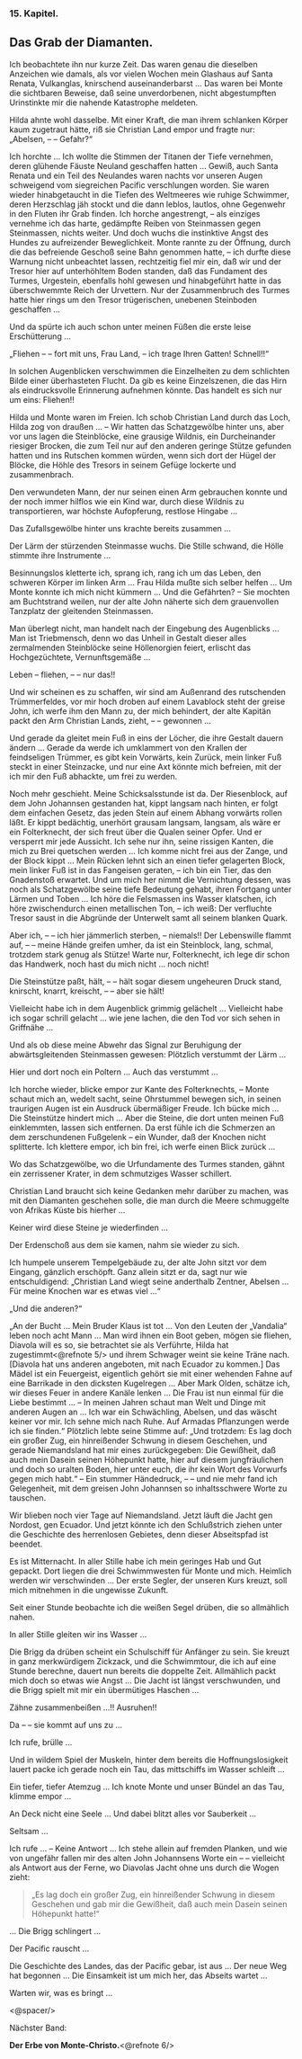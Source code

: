 <h3>15. Kapitel.</h3>
<h2>Das Grab der Diamanten.</h2>

Ich beobachtete ihn nur kurze Zeit. Das waren genau die dieselben Anzeichen wie
damals, als vor vielen Wochen mein Glashaus auf Santa Renata, Vulkanglas,
knirschend auseinanderbarst … Das waren bei Monte die sichtbaren Beweise, daß
seine unverdorbenen, nicht abgestumpften Urinstinkte mir die nahende
Katastrophe meldeten.

Hilda ahnte wohl dasselbe. Mit einer Kraft, die man ihrem schlanken Körper kaum
zugetraut hätte, riß sie Christian Land empor und fragte nur: „Abelsen, – –
Gefahr?“

Ich horchte … Ich wollte die Stimmen der Titanen der Tiefe vernehmen, deren
glühende Fäuste Neuland geschaffen hatten … Gewiß, auch Santa Renata und ein
Teil des Neulandes waren nachts vor unseren Augen schweigend vom siegreichen
Pacific verschlungen worden. Sie waren wieder hinabgetaucht in die Tiefen des
Weltmeeres wie ruhige Schwimmer, deren Herzschlag jäh stockt und die dann
leblos, lautlos, ohne Gegenwehr in den Fluten ihr Grab finden. Ich horche
angestrengt, – als einziges vernehme ich das harte, gedämpfte Reiben von
Steinmassen gegen Steinmassen, nichts weiter. Und doch wuchs die instinktive
Angst des Hundes zu aufreizender Beweglichkeit. Monte rannte zu der Öffnung,
durch die das befreiende Geschoß seine Bahn genommen hatte, – ich durfte diese
Warnung nicht unbeachtet lassen, rechtzeitig fiel mir ein, daß wir und der
Tresor hier auf unterhöhltem Boden standen, daß das Fundament des Turmes,
Urgestein, ebenfalls hohl gewesen und hinabgeführt hatte in das überschwemmte
Reich der Urvettern. Nur der Zusammenbruch des Turmes hatte hier rings um den
Tresor trügerischen, unebenen Steinboden geschaffen …

Und da spürte ich auch schon unter meinen Füßen die erste leise Erschütterung …

„Fliehen – – fort mit uns, Frau Land, – ich trage Ihren Gatten! Schnell!!“

In solchen Augenblicken verschwimmen die Einzelheiten zu dem schlichten Bilde
einer überhasteten Flucht. Da gib es keine Einzelszenen, die das Hirn als
eindrucksvolle Erinnerung aufnehmen könnte. Das handelt es sich nur um eins:
Fliehen!!

Hilda und Monte waren im Freien. Ich schob Christian Land durch das Loch, Hilda
zog von draußen … – Wir hatten das Schatzgewölbe hinter uns, aber vor uns lagen
die Steinblöcke, eine grausige Wildnis, ein Durcheinander riesiger Brocken, die
zum Teil nur auf den anderen geringe Stütze gefunden hatten und ins Rutschen
kommen würden, wenn sich dort der Hügel der Blöcke, die Höhle des Tresors in
seinem Gefüge lockerte und zusammenbrach.

Den verwundeten Mann, der nur seinen einen Arm gebrauchen konnte und der noch
immer hilflos wie ein Kind war, durch diese Wildnis zu transportieren, war
höchste Aufopferung, restlose Hingabe …

Das Zufallsgewölbe hinter uns krachte bereits zusammen …

Der Lärm der stürzenden Steinmasse wuchs. Die Stille schwand, die Hölle stimmte
ihre Instrumente …

Besinnungslos kletterte ich, sprang ich, rang ich um das Leben, den schweren
Körper im linken Arm … Frau Hilda mußte sich selber helfen … Um Monte konnte
ich mich nicht kümmern … Und die Gefährten? – Sie mochten am Buchtstrand
weilen, nur der alte John näherte sich dem grauenvollen Tanzplatz der
gleitenden Steinmassen.

Man überlegt nicht, man handelt nach der Eingebung des Augenblicks … Man ist
Triebmensch, denn wo das Unheil in Gestalt dieser alles zermalmenden
Steinblöcke seine Höllenorgien feiert, erlischt das Hochgezüchtete,
Vernunftsgemäße …

Leben – fliehen, – – nur das!!

Und wir scheinen es zu schaffen, wir sind am Außenrand des rutschenden
Trümmerfeldes, vor mir hoch droben auf einem Lavablock steht der greise John,
ich werfe ihm den Mann zu, der mich behindert, der alte Kapitän packt den Arm
Christian Lands, zieht, – – gewonnen …

Und gerade da gleitet mein Fuß in eins der Löcher, die ihre Gestalt dauern
ändern … Gerade da werde ich umklammert von den Krallen der feindseligen
Trümmer, es gibt kein Vorwärts, kein Zurück, mein linker Fuß steckt in einer
Steinzacke, und nur eine Axt könnte mich befreien, mit der ich mir den Fuß
abhackte, um frei zu werden.

Noch mehr geschieht. Meine Schicksalsstunde ist da. Der Riesenblock, auf dem
John Johannsen gestanden hat, kippt langsam nach hinten, er folgt dem einfachen
Gesetz, das jeden Stein auf einem Abhang vorwärts rollen läßt. Er kippt
bedächtig, unerhört grausam langsam, langsam, als wäre er ein Folterknecht, der
sich freut über die Qualen seiner Opfer. Und er versperrt mir jede Aussicht.
Ich sehe nur ihn, seine rissigen Kanten, die mich zu Brei quetschen werden …
Ich komme nicht frei aus der Zange, und der Block kippt … Mein Rücken lehnt
sich an einen tiefer gelagerten Block, mein linker Fuß ist in das Fangeisen
geraten, – ich bin ein Tier, das den Gnadenstoß erwartet. Und um mich her nimmt
die Vernichtung dessen, was noch als Schatzgewölbe seine tiefe Bedeutung
gehabt, ihren Fortgang unter Lärmen und Toben … Ich höre die Felsmassen ins
Wasser klatschen, ich höre zwischendurch einen metallischen Ton, – ich weiß:
Der verfluchte Tresor saust in die Abgründe der Unterwelt samt all seinem
blanken Quark.

Aber ich, – – ich hier jämmerlich sterben, – niemals!! Der Lebenswille flammt
auf, – – meine Hände greifen umher, da ist ein Steinblock, lang, schmal,
trotzdem stark genug als Stütze! Warte nur, Folterknecht, ich lege dir schon
das Handwerk, noch hast du mich nicht … noch nicht!

Die Steinstütze paßt, hält, – – hält sogar diesem ungeheuren Druck stand,
knirscht, knarrt, kreischt, – – aber sie hält!

Vielleicht habe ich in dem Augenblick grimmig gelächelt … Vielleicht habe ich
sogar schrill gelacht … wie jene lachen, die den Tod vor sich sehen in
Griffnähe …

Und als ob diese meine Abwehr das Signal zur Beruhigung der abwärtsgleitenden
Steinmassen gewesen: Plötzlich verstummt der Lärm …

Hier und dort noch ein Poltern … Auch das verstummt …

Ich horche wieder, blicke empor zur Kante des Folterknechts, – Monte schaut
mich an, wedelt sacht, seine Ohrstummel bewegen sich, in seinen traurigen Augen
ist ein Ausdruck übermäßiger Freude. Ich bücke mich … Die Steinstütze hindert
mich … Aber die Steine, die dort unten meinen Fuß einklemmten, lassen sich
entfernen. Da erst fühle ich die Schmerzen an dem zerschundenen Fußgelenk – ein
Wunder, daß der Knochen nicht splitterte. Ich klettere empor, ich bin frei, ich
werfe einen Blick zurück …

Wo das Schatzgewölbe, wo die Urfundamente des Turmes standen, gähnt ein
zerrissener Krater, in dem schmutziges Wasser schillert.

Christian Land braucht sich keine Gedanken mehr darüber zu machen, was mit den
Diamanten geschehen solle, die man durch die Meere schmuggelte von Afrikas
Küste bis hierher …

Keiner wird diese Steine je wiederfinden …

Der Erdenschoß aus dem sie kamen, nahm sie wieder zu sich.

Ich humpele unserem Tempelgebäude zu, der alte John sitzt vor dem Eingang,
gänzlich erschöpft. Ganz allein sitzt er da, sagt nur wie entschuldigend:
„Christian Land wiegt seine anderthalb Zentner, Abelsen … Für meine Knochen war
es etwas viel …“

„Und die anderen?“

„An der Bucht … Mein Bruder Klaus ist tot … Von den Leuten der „Vandalia“ leben
noch acht Mann … Man wird ihnen ein Boot geben, mögen sie fliehen, Diavola will
es so, sie betrachtet sie als Verführte, Hilda hat zugestimmt<@refnote 5/>
und ihrem Schwager weint sie keine Träne nach. [Diavola hat uns anderen
angeboten, mit nach Ecuador zu kommen.] Das Mädel ist ein Feuergeist,
eigentlich gehört sie mit einer wehenden Fahne auf eine Barrikade in den
dicksten Kugelregen … Aber Mark Olden, schätze ich, wir dieses Feuer in andere
Kanäle lenken … Die Frau ist nun einmal für die Liebe bestimmt … – In meinen
Jahren schaut man Welt und Dinge mit anderen Augen an … Ich war ein
Schwächling, Abelsen, und das wäscht keiner vor mir. Ich sehne mich nach Ruhe.
Auf Armadas Pflanzungen werde ich sie finden.“ Plötzlich lebte seine Stimme
auf: „Und trotzdem: Es lag doch ein großer Zug, ein hinreißender Schwung in
diesem Geschehen, und gerade Niemandsland hat mir eines zurückgegeben: Die
Gewißheit, daß auch mein Dasein seinen Höhepunkt hatte, hier auf diesem
jungfräulichen und doch so uralten Boden, hier unter euch, die ihr kein Wort
des Vorwurfs gegen mich habt.“ – Ein stummer Händedruck, – – und nie mehr fand
ich Gelegenheit, mit dem greisen John Johannsen so inhaltsschwere Worte zu
tauschen.

Wir blieben noch vier Tage auf Niemandsland. Jetzt läuft die Jacht gen Nordost,
gen Ecuador. Und jetzt könnte ich den Schlußstrich ziehen unter die Geschichte
des herrenlosen Gebietes, denn dieser Abseitspfad ist beendet.

Es ist Mitternacht. In aller Stille habe ich mein geringes Hab und Gut gepackt.
Dort liegen die drei Schwimmwesten für Monte und mich. Heimlich werden wir
verschwinden … Der erste Segler, der unseren Kurs kreuzt, soll mich mitnehmen
in die ungewisse Zukunft.

Seit einer Stunde beobachte ich die weißen Segel drüben, die so allmählich
nahen.

In aller Stille gleiten wir ins Wasser …

Die Brigg da drüben scheint ein Schulschiff für Anfänger zu sein. Sie kreuzt in
ganz merkwürdigem Zickzack, und die Schwimmtour, die ich auf eine Stunde
berechne, dauert nun bereits die doppelte Zeit. Allmählich packt mich doch so
etwas wie Angst … Die Jacht ist längst verschwunden, und die Brigg spielt mit
mir ein übermütiges Haschen …

Zähne zusammenbeißen …!! Ausruhen!!

Da – – sie kommt auf uns zu …

Ich rufe, brülle …

Und in wildem Spiel der Muskeln, hinter dem bereits die Hoffnungslosigkeit
lauert packe ich gerade noch ein Tau, das mittschiffs im Wasser schleift …

Ein tiefer, tiefer Atemzug … Ich knote Monte und unser Bündel an das Tau,
klimme empor …

An Deck nicht eine Seele … Und dabei blitzt alles vor Sauberkeit …

Seltsam …

Ich rufe … – Keine Antwort … Ich stehe allein auf fremden Planken, und wie von
ungefähr fallen mir des alten John Johannsens Worte ein – – vielleicht als
Antwort aus der Ferne, wo Diavolas Jacht ohne uns durch die Wogen zieht:

> „Es lag doch ein großer Zug, ein hinreißender Schwung in diesem Geschehen und
gab mir die Gewißheit, daß auch mein Dasein seinen Höhepunkt hatte!“

… Die Brigg schlingert …

Der Pacific rauscht …

Die Geschichte des Landes, das der Pacific gebar, ist aus … Der neue Weg hat
begonnen … Die Einsamkeit ist um mich her, das Abseits wartet …

Warten wir, was es bringt …

<@spacer/>

Nächster Band:

__Der Erbe von Monte-Christo.__<@refnote 6/>

